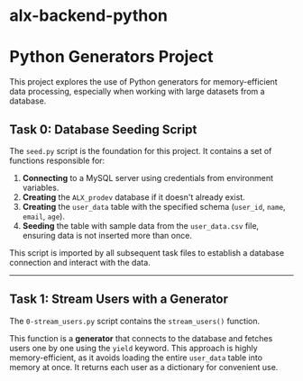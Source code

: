 # alx-backend-python

# Python Generators Project

This project explores the use of Python generators for memory-efficient data processing, especially when working with large datasets from a database.

## Task 0: Database Seeding Script

The `seed.py` script is the foundation for this project. It contains a set of functions responsible for:
1.  **Connecting** to a MySQL server using credentials from environment variables.
2.  **Creating** the `ALX_prodev` database if it doesn't already exist.
3.  **Creating** the `user_data` table with the specified schema (`user_id`, `name`, `email`, `age`).
4.  **Seeding** the table with sample data from the `user_data.csv` file, ensuring data is not inserted more than once.

This script is imported by all subsequent task files to establish a database connection and interact with the data.


---

## Task 1: Stream Users with a Generator

The `0-stream_users.py` script contains the `stream_users()` function.

This function is a **generator** that connects to the database and fetches users one by one using the `yield` keyword. This approach is highly memory-efficient, as it avoids loading the entire `user_data` table into memory at once. It returns each user as a dictionary for convenient use.